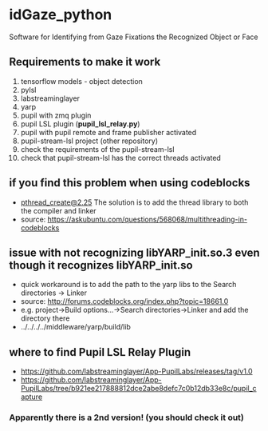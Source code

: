 # idGaze_python
Software for Identifying from Gaze Fixations the Recognized Object or Face

## Requirements to make it work
1. tensorflow models - object detection
2. pylsl
3. labstreaminglayer
4. yarp
5. pupil with zmq plugin
6. pupil LSL plugin (**pupil_lsl_relay.py**)
7. pupil with pupil remote and frame publisher activated
8. pupil-stream-lsl project (other repository)
9. check the requirements of the pupil-stream-lsl 
10. check that pupil-stream-lsl has the correct threads activated

## if you find this problem when using codeblocks 
- pthread_create@2.25 
The solution is to add the thread library to both the compiler and linker 
- source: https://askubuntu.com/questions/568068/multithreading-in-codeblocks

## issue with not recognizing libYARP_init.so.3 even though it recognizes libYARP_init.so
- quick workaround is to add the path to the yarp libs to the Search directories -> Linker 
- source: http://forums.codeblocks.org/index.php?topic=18661.0 
- e.g. project->Build options...->Search directories->Linker and add the directory there
- ../../../../middleware/yarp/build/lib

## where to find Pupil LSL Relay Plugin
- https://github.com/labstreaminglayer/App-PupilLabs/releases/tag/v1.0
- https://github.com/labstreaminglayer/App-PupilLabs/tree/b921ee217888812dce2abe8defc7c0b12db33e8c/pupil_capture
### Apparently there is a 2nd version! (you should check it out)
